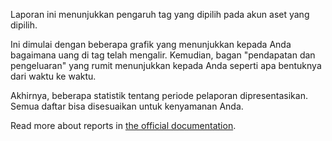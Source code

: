 Laporan ini menunjukkan pengaruh tag yang dipilih pada akun aset yang dipilih.

Ini dimulai dengan beberapa grafik yang menunjukkan kepada Anda bagaimana uang di tag telah mengalir. Kemudian, bagan "pendapatan dan pengeluaran" yang rumit menunjukkan kepada Anda seperti apa bentuknya dari waktu ke waktu.

Akhirnya, beberapa statistik tentang periode pelaporan dipresentasikan. Semua daftar bisa disesuaikan untuk kenyamanan Anda.

Read more about reports in [the official documentation](https://docs.firefly-iii.org/advanced-concepts/reports).